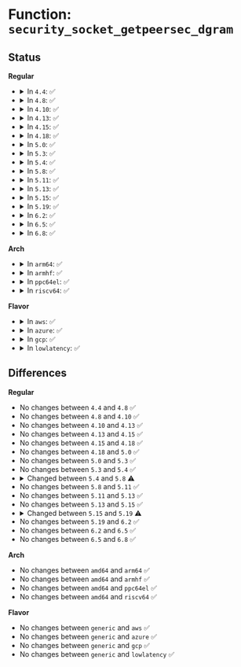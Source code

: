 # Function: <code>security_socket_getpeersec_dgram</code>

## Status
<b>Regular</b>
<ul>
<li>
<details>
<summary>In <code>4.4</code>: ✅</summary>

```c
int security_socket_getpeersec_dgram(struct socket *sock, struct sk_buff *skb, u32 *secid);
```

**Collision:** Unique Global

**Inline:** No

**Transformation:** False

**Instances:**

```
In security/security.c (ffffffff8133b940)
Location: security/security.c:1287
Inline: False
Direct callers:
  - net/netlink/af_netlink.c:netlink_sendmsg
  - net/ipv4/ip_sockglue.c:ip_cmsg_recv_offset
  - net/unix/af_unix.c:maybe_init_creds
  - net/unix/af_unix.c:unix_stream_sendmsg
  - net/unix/af_unix.c:unix_dgram_sendmsg
```
**Symbols:**

```
ffffffff8133b940-ffffffff8133b995: security_socket_getpeersec_dgram (STB_GLOBAL)
```
</details>
</li>
<li>
<details>
<summary>In <code>4.8</code>: ✅</summary>

```c
int security_socket_getpeersec_dgram(struct socket *sock, struct sk_buff *skb, u32 *secid);
```

**Collision:** Unique Global

**Inline:** No

**Transformation:** False

**Instances:**

```
In security/security.c (ffffffff81370f00)
Location: security/security.c:1317
Inline: False
Direct callers:
  - net/netlink/af_netlink.c:netlink_sendmsg
  - net/ipv4/ip_sockglue.c:ip_cmsg_recv_offset
  - net/unix/af_unix.c:unix_stream_sendmsg
  - net/unix/af_unix.c:unix_dgram_sendmsg
  - net/unix/af_unix.c:maybe_init_creds
```
**Symbols:**

```
ffffffff81370f00-ffffffff81370f55: security_socket_getpeersec_dgram (STB_GLOBAL)
```
</details>
</li>
<li>
<details>
<summary>In <code>4.10</code>: ✅</summary>

```c
int security_socket_getpeersec_dgram(struct socket *sock, struct sk_buff *skb, u32 *secid);
```

**Collision:** Unique Global

**Inline:** No

**Transformation:** False

**Instances:**

```
In security/security.c (ffffffff81387830)
Location: security/security.c:1338
Inline: False
Direct callers:
  - net/netlink/af_netlink.c:netlink_sendmsg
  - net/ipv4/ip_sockglue.c:ip_cmsg_recv_offset
  - net/unix/af_unix.c:unix_stream_sendmsg
  - net/unix/af_unix.c:unix_dgram_sendmsg
  - net/unix/af_unix.c:maybe_init_creds
```
**Symbols:**

```
ffffffff81387830-ffffffff81387885: security_socket_getpeersec_dgram (STB_GLOBAL)
```
</details>
</li>
<li>
<details>
<summary>In <code>4.13</code>: ✅</summary>

```c
int security_socket_getpeersec_dgram(struct socket *sock, struct sk_buff *skb, u32 *secid);
```

**Collision:** Unique Global

**Inline:** No

**Transformation:** False

**Instances:**

```
In security/security.c (ffffffff8139c4d0)
Location: security/security.c:2281
Inline: False
Direct callers:
  - net/netlink/af_netlink.c:netlink_sendmsg
  - net/ipv4/ip_sockglue.c:ip_cmsg_recv_offset
  - net/unix/af_unix.c:unix_stream_sendmsg
  - net/unix/af_unix.c:unix_dgram_sendmsg
  - net/unix/af_unix.c:maybe_init_creds
```
**Symbols:**

```
ffffffff8139c4d0-ffffffff8139c525: security_socket_getpeersec_dgram (STB_GLOBAL)
```
</details>
</li>
<li>
<details>
<summary>In <code>4.15</code>: ✅</summary>

```c
int security_socket_getpeersec_dgram(struct socket *sock, struct sk_buff *skb, u32 *secid);
```

**Collision:** Unique Global

**Inline:** No

**Transformation:** False

**Instances:**

```
In security/security.c (ffffffff813c1c50)
Location: security/security.c:2139
Inline: False
Direct callers:
  - net/netlink/af_netlink.c:netlink_sendmsg
  - net/ipv4/ip_sockglue.c:ip_cmsg_recv_offset
  - net/unix/af_unix.c:unix_stream_sendmsg
  - net/unix/af_unix.c:unix_dgram_sendmsg
  - net/unix/af_unix.c:maybe_init_creds
```
**Symbols:**

```
ffffffff813c1c50-ffffffff813c1cab: security_socket_getpeersec_dgram (STB_GLOBAL)
```
</details>
</li>
<li>
<details>
<summary>In <code>4.18</code>: ✅</summary>

```c
int security_socket_getpeersec_dgram(struct socket *sock, struct sk_buff *skb, u32 *secid);
```

**Collision:** Unique Global

**Inline:** No

**Transformation:** False

**Instances:**

```
In security/security.c (ffffffff813f3220)
Location: security/security.c:1448
Inline: False
Direct callers:
  - net/netlink/af_netlink.c:netlink_sendmsg
  - net/ipv4/ip_sockglue.c:ip_cmsg_recv_offset
  - net/unix/af_unix.c:unix_stream_sendmsg
  - net/unix/af_unix.c:unix_dgram_sendmsg
  - net/unix/af_unix.c:maybe_init_creds
```
**Symbols:**

```
ffffffff813f3220-ffffffff813f3271: security_socket_getpeersec_dgram (STB_GLOBAL)
```
</details>
</li>
<li>
<details>
<summary>In <code>5.0</code>: ✅</summary>

```c
int security_socket_getpeersec_dgram(struct socket *sock, struct sk_buff *skb, u32 *secid);
```

**Collision:** Unique Global

**Inline:** No

**Transformation:** False

**Instances:**

```
In security/security.c (ffffffff8140e5f0)
Location: security/security.c:2199
Inline: False
Direct callers:
  - net/netlink/af_netlink.c:netlink_sendmsg
  - net/ipv4/ip_sockglue.c:ip_cmsg_recv_offset
  - net/unix/af_unix.c:unix_stream_sendmsg
  - net/unix/af_unix.c:unix_dgram_sendmsg
  - net/unix/af_unix.c:maybe_init_creds
```
**Symbols:**

```
ffffffff8140e5f0-ffffffff8140e641: security_socket_getpeersec_dgram (STB_GLOBAL)
```
</details>
</li>
<li>
<details>
<summary>In <code>5.3</code>: ✅</summary>

```c
int security_socket_getpeersec_dgram(struct socket *sock, struct sk_buff *skb, u32 *secid);
```

**Collision:** Unique Global

**Inline:** No

**Transformation:** False

**Instances:**

```
In security/security.c (ffffffff8143b190)
Location: security/security.c:2218
Inline: False
Direct callers:
  - net/netlink/af_netlink.c:netlink_sendmsg
  - net/ipv4/ip_sockglue.c:ip_cmsg_recv_offset
  - net/unix/af_unix.c:unix_stream_sendmsg
  - net/unix/af_unix.c:unix_dgram_sendmsg
  - net/unix/af_unix.c:maybe_init_creds
```
**Symbols:**

```
ffffffff8143b190-ffffffff8143b1e5: security_socket_getpeersec_dgram (STB_GLOBAL)
```
</details>
</li>
<li>
<details>
<summary>In <code>5.4</code>: ✅</summary>

```c
int security_socket_getpeersec_dgram(struct socket *sock, struct sk_buff *skb, u32 *secid);
```

**Collision:** Unique Global

**Inline:** No

**Transformation:** False

**Instances:**

```
In security/security.c (ffffffff81454f40)
Location: security/security.c:2257
Inline: False
Direct callers:
  - net/netlink/af_netlink.c:netlink_sendmsg
  - net/ipv4/ip_sockglue.c:ip_cmsg_recv_offset
  - net/unix/af_unix.c:unix_stream_sendmsg
  - net/unix/af_unix.c:unix_dgram_sendmsg
  - net/unix/af_unix.c:maybe_init_creds
```
**Symbols:**

```
ffffffff81454f40-ffffffff81454f91: security_socket_getpeersec_dgram (STB_GLOBAL)
```
</details>
</li>
<li>
<details>
<summary>In <code>5.8</code>: ✅</summary>

```c
int security_socket_getpeersec_dgram(struct socket *sock, struct sk_buff *skb, struct lsmblob *blob);
```

**Collision:** Unique Global

**Inline:** No

**Transformation:** False

**Instances:**

```
In security/security.c (ffffffff814a8720)
Location: security/security.c:2568
Inline: False
Direct callers:
  - net/netlink/af_netlink.c:netlink_sendmsg
  - net/ipv4/ip_sockglue.c:ip_cmsg_recv_offset
  - net/unix/af_unix.c:unix_stream_sendmsg
  - net/unix/af_unix.c:unix_dgram_sendmsg
  - net/unix/af_unix.c:maybe_init_creds
```
**Symbols:**

```
ffffffff814a8720-ffffffff814a879b: security_socket_getpeersec_dgram (STB_GLOBAL)
```
</details>
</li>
<li>
<details>
<summary>In <code>5.11</code>: ✅</summary>

```c
int security_socket_getpeersec_dgram(struct socket *sock, struct sk_buff *skb, struct lsmblob *blob);
```

**Collision:** Unique Global

**Inline:** No

**Transformation:** False

**Instances:**

```
In security/security.c (ffffffff814c5cb0)
Location: security/security.c:2585
Inline: False
Direct callers:
  - net/netlink/af_netlink.c:netlink_sendmsg
  - net/ipv4/ip_sockglue.c:ip_cmsg_recv_offset
  - net/unix/af_unix.c:unix_stream_sendmsg
  - net/unix/af_unix.c:unix_dgram_sendmsg
  - net/unix/af_unix.c:maybe_init_creds
```
**Symbols:**

```
ffffffff814c5cb0-ffffffff814c5d2b: security_socket_getpeersec_dgram (STB_GLOBAL)
```
</details>
</li>
<li>
<details>
<summary>In <code>5.13</code>: ✅</summary>

```c
int security_socket_getpeersec_dgram(struct socket *sock, struct sk_buff *skb, struct lsmblob *blob);
```

**Collision:** Unique Global

**Inline:** No

**Transformation:** False

**Instances:**

```
In security/security.c (ffffffff814cbf90)
Location: security/security.c:2648
Inline: False
Direct callers:
  - net/netlink/af_netlink.c:netlink_sendmsg
  - net/ipv4/ip_sockglue.c:ip_cmsg_recv_offset
  - net/unix/af_unix.c:unix_stream_sendmsg
  - net/unix/af_unix.c:unix_dgram_sendmsg
  - net/unix/af_unix.c:maybe_init_creds
```
**Symbols:**

```
ffffffff814cbf90-ffffffff814cc001: security_socket_getpeersec_dgram (STB_GLOBAL)
```
</details>
</li>
<li>
<details>
<summary>In <code>5.15</code>: ✅</summary>

```c
int security_socket_getpeersec_dgram(struct socket *sock, struct sk_buff *skb, struct lsmblob *blob);
```

**Collision:** Unique Global

**Inline:** No

**Transformation:** False

**Instances:**

```
In security/security.c (ffffffff81524f10)
Location: security/security.c:2656
Inline: False
Direct callers:
  - net/netlink/af_netlink.c:netlink_sendmsg
  - net/ipv4/ip_sockglue.c:ip_cmsg_recv_offset
  - net/unix/af_unix.c:unix_stream_sendmsg
  - net/unix/af_unix.c:unix_dgram_sendmsg
  - net/unix/af_unix.c:maybe_init_creds
```
**Symbols:**

```
ffffffff81524f10-ffffffff81524f81: security_socket_getpeersec_dgram (STB_GLOBAL)
```
</details>
</li>
<li>
<details>
<summary>In <code>5.19</code>: ✅</summary>

```c
int security_socket_getpeersec_dgram(struct socket *sock, struct sk_buff *skb, u32 *secid);
```

**Collision:** Unique Global

**Inline:** No

**Transformation:** False

**Instances:**

```
In security/security.c (ffffffff815b8f00)
Location: security/security.c:2686
Inline: False
Direct callers:
  - net/netlink/af_netlink.c:netlink_sendmsg
  - net/ipv4/ip_sockglue.c:ip_cmsg_recv_offset
  - net/unix/af_unix.c:unix_stream_sendmsg
  - net/unix/af_unix.c:unix_dgram_sendmsg
  - net/unix/af_unix.c:maybe_init_creds
```
**Symbols:**

```
ffffffff815b8f00-ffffffff815b8f86: security_socket_getpeersec_dgram (STB_GLOBAL)
```
</details>
</li>
<li>
<details>
<summary>In <code>6.2</code>: ✅</summary>

```c
int security_socket_getpeersec_dgram(struct socket *sock, struct sk_buff *skb, u32 *secid);
```

**Collision:** Unique Global

**Inline:** No

**Transformation:** False

**Instances:**

```
In security/security.c (ffffffff81664600)
Location: security/security.c:2666
Inline: False
Direct callers:
  - net/netlink/af_netlink.c:netlink_sendmsg
  - net/ipv4/ip_sockglue.c:ip_cmsg_recv_offset
  - net/unix/af_unix.c:unix_stream_sendmsg
  - net/unix/af_unix.c:unix_dgram_sendmsg
  - net/unix/af_unix.c:maybe_init_creds
```
**Symbols:**

```
ffffffff81664600-ffffffff81664686: security_socket_getpeersec_dgram (STB_GLOBAL)
```
</details>
</li>
<li>
<details>
<summary>In <code>6.5</code>: ✅</summary>

```c
int security_socket_getpeersec_dgram(struct socket *sock, struct sk_buff *skb, u32 *secid);
```

**Collision:** Unique Global

**Inline:** No

**Transformation:** False

**Instances:**

```
In security/security.c (ffffffff8169cae0)
Location: security/security.c:4650
Inline: False
Direct callers:
  - net/netlink/af_netlink.c:netlink_sendmsg
  - net/ipv4/ip_sockglue.c:ip_cmsg_recv_offset
  - net/unix/af_unix.c:unix_stream_sendmsg
  - net/unix/af_unix.c:unix_dgram_sendmsg
```
**Symbols:**

```
ffffffff8169cae0-ffffffff8169cb66: security_socket_getpeersec_dgram (STB_GLOBAL)
```
</details>
</li>
<li>
<details>
<summary>In <code>6.8</code>: ✅</summary>

```c
int security_socket_getpeersec_dgram(struct socket *sock, struct sk_buff *skb, u32 *secid);
```

**Collision:** Unique Global

**Inline:** No

**Transformation:** False

**Instances:**

```
In security/security.c (ffffffff816d8360)
Location: security/security.c:4816
Inline: False
Direct callers:
  - net/netlink/af_netlink.c:netlink_sendmsg
  - net/ipv4/ip_sockglue.c:ip_cmsg_recv_offset
  - net/unix/af_unix.c:unix_stream_sendmsg
  - net/unix/af_unix.c:unix_dgram_sendmsg
```
**Symbols:**

```
ffffffff816d8360-ffffffff816d83d1: security_socket_getpeersec_dgram (STB_GLOBAL)
```
</details>
</li>
</ul>
<b>Arch</b>
<ul>
<li>
<details>
<summary>In <code>arm64</code>: ✅</summary>

```c
int security_socket_getpeersec_dgram(struct socket *sock, struct sk_buff *skb, u32 *secid);
```

**Collision:** Unique Global

**Inline:** No

**Transformation:** False

**Instances:**

```
In security/security.c (ffff800010540238)
Location: security/security.c:2257
Inline: False
Direct callers:
  - net/netlink/af_netlink.c:netlink_sendmsg
  - net/ipv4/ip_sockglue.c:ip_cmsg_recv_offset
  - net/unix/af_unix.c:unix_stream_sendmsg
  - net/unix/af_unix.c:unix_dgram_sendmsg
  - net/unix/af_unix.c:maybe_init_creds
```
**Symbols:**

```
ffff800010540238-ffff8000105402a0: security_socket_getpeersec_dgram (STB_GLOBAL)
```
</details>
</li>
<li>
<details>
<summary>In <code>armhf</code>: ✅</summary>

```c
int security_socket_getpeersec_dgram(struct socket *sock, struct sk_buff *skb, u32 *secid);
```

**Collision:** Unique Global

**Inline:** No

**Transformation:** False

**Instances:**

```
In security/security.c (c06f62c8)
Location: security/security.c:2257
Inline: False
Direct callers:
  - net/netlink/af_netlink.c:netlink_sendmsg
  - net/ipv4/ip_sockglue.c:ip_cmsg_recv_offset
  - net/unix/af_unix.c:unix_stream_sendpage
  - net/unix/af_unix.c:unix_stream_sendmsg
  - net/unix/af_unix.c:unix_dgram_sendmsg
```
**Symbols:**

```
c06f62c8-c06f6330: security_socket_getpeersec_dgram (STB_GLOBAL)
```
</details>
</li>
<li>
<details>
<summary>In <code>ppc64el</code>: ✅</summary>

```c
int security_socket_getpeersec_dgram(struct socket *sock, struct sk_buff *skb, u32 *secid);
```

**Collision:** Unique Global

**Inline:** No

**Transformation:** False

**Instances:**

```
In security/security.c (c000000000691a20)
Location: security/security.c:2257
Inline: False
Direct callers:
  - net/netlink/af_netlink.c:netlink_sendmsg
  - net/ipv4/ip_sockglue.c:ip_cmsg_recv_offset
  - net/unix/af_unix.c:unix_stream_sendmsg
  - net/unix/af_unix.c:unix_dgram_sendmsg
  - net/unix/af_unix.c:maybe_init_creds
```
**Symbols:**

```
c000000000691a20-c000000000691ad0: security_socket_getpeersec_dgram (STB_GLOBAL)
```
</details>
</li>
<li>
<details>
<summary>In <code>riscv64</code>: ✅</summary>

```c
int security_socket_getpeersec_dgram(struct socket *sock, struct sk_buff *skb, u32 *secid);
```

**Collision:** Unique Global

**Inline:** No

**Transformation:** False

**Instances:**

```
In security/security.c (ffffffe00039d420)
Location: security/security.c:2257
Inline: False
Direct callers:
  - net/netlink/af_netlink.c:netlink_sendmsg
  - net/ipv4/ip_sockglue.c:ip_cmsg_recv_offset
  - net/unix/af_unix.c:unix_stream_sendmsg
  - net/unix/af_unix.c:unix_dgram_sendmsg
  - net/unix/af_unix.c:maybe_init_creds
```
**Symbols:**

```
ffffffe00039d420-ffffffe00039d46e: security_socket_getpeersec_dgram (STB_GLOBAL)
```
</details>
</li>
</ul>
<b>Flavor</b>
<ul>
<li>
<details>
<summary>In <code>aws</code>: ✅</summary>

```c
int security_socket_getpeersec_dgram(struct socket *sock, struct sk_buff *skb, u32 *secid);
```

**Collision:** Unique Global

**Inline:** No

**Transformation:** False

**Instances:**

```
In security/security.c (ffffffff8144d520)
Location: security/security.c:2257
Inline: False
Direct callers:
  - net/netlink/af_netlink.c:netlink_sendmsg
  - net/ipv4/ip_sockglue.c:ip_cmsg_recv_offset
  - net/unix/af_unix.c:unix_stream_sendmsg
  - net/unix/af_unix.c:unix_dgram_sendmsg
  - net/unix/af_unix.c:maybe_init_creds
```
**Symbols:**

```
ffffffff8144d520-ffffffff8144d571: security_socket_getpeersec_dgram (STB_GLOBAL)
```
</details>
</li>
<li>
<details>
<summary>In <code>azure</code>: ✅</summary>

```c
int security_socket_getpeersec_dgram(struct socket *sock, struct sk_buff *skb, u32 *secid);
```

**Collision:** Unique Global

**Inline:** No

**Transformation:** False

**Instances:**

```
In security/security.c (ffffffff8143df70)
Location: security/security.c:2257
Inline: False
Direct callers:
  - net/netlink/af_netlink.c:netlink_sendmsg
  - net/ipv4/ip_sockglue.c:ip_cmsg_recv_offset
  - net/unix/af_unix.c:unix_stream_sendmsg
  - net/unix/af_unix.c:unix_dgram_sendmsg
  - net/unix/af_unix.c:maybe_init_creds
```
**Symbols:**

```
ffffffff8143df70-ffffffff8143dfc1: security_socket_getpeersec_dgram (STB_GLOBAL)
```
</details>
</li>
<li>
<details>
<summary>In <code>gcp</code>: ✅</summary>

```c
int security_socket_getpeersec_dgram(struct socket *sock, struct sk_buff *skb, u32 *secid);
```

**Collision:** Unique Global

**Inline:** No

**Transformation:** False

**Instances:**

```
In security/security.c (ffffffff814495c0)
Location: security/security.c:2257
Inline: False
Direct callers:
  - net/netlink/af_netlink.c:netlink_sendmsg
  - net/ipv4/ip_sockglue.c:ip_cmsg_recv_offset
  - net/unix/af_unix.c:unix_stream_sendmsg
  - net/unix/af_unix.c:unix_dgram_sendmsg
  - net/unix/af_unix.c:maybe_init_creds
```
**Symbols:**

```
ffffffff814495c0-ffffffff81449611: security_socket_getpeersec_dgram (STB_GLOBAL)
```
</details>
</li>
<li>
<details>
<summary>In <code>lowlatency</code>: ✅</summary>

```c
int security_socket_getpeersec_dgram(struct socket *sock, struct sk_buff *skb, u32 *secid);
```

**Collision:** Unique Global

**Inline:** No

**Transformation:** False

**Instances:**

```
In security/security.c (ffffffff81460990)
Location: security/security.c:2257
Inline: False
Direct callers:
  - net/netlink/af_netlink.c:netlink_sendmsg
  - net/ipv4/ip_sockglue.c:ip_cmsg_recv_offset
  - net/unix/af_unix.c:unix_stream_sendmsg
  - net/unix/af_unix.c:unix_dgram_sendmsg
  - net/unix/af_unix.c:maybe_init_creds
```
**Symbols:**

```
ffffffff81460990-ffffffff814609e1: security_socket_getpeersec_dgram (STB_GLOBAL)
```
</details>
</li>
</ul>

## Differences
<b>Regular</b>
<ul>
<li>
No changes between <code>4.4</code> and <code>4.8</code> ✅
</li>
<li>
No changes between <code>4.8</code> and <code>4.10</code> ✅
</li>
<li>
No changes between <code>4.10</code> and <code>4.13</code> ✅
</li>
<li>
No changes between <code>4.13</code> and <code>4.15</code> ✅
</li>
<li>
No changes between <code>4.15</code> and <code>4.18</code> ✅
</li>
<li>
No changes between <code>4.18</code> and <code>5.0</code> ✅
</li>
<li>
No changes between <code>5.0</code> and <code>5.3</code> ✅
</li>
<li>
No changes between <code>5.3</code> and <code>5.4</code> ✅
</li>
<li>
<details>
<summary>Changed between <code>5.4</code> and <code>5.8</code> ⚠️</summary>
<ul>
<li>
<b>Param added. </b>
<code>struct lsmblob *blob</code>
</li>
<li>
<b>Param removed. </b>
<code>u32 *secid</code>
</li>
</ul>
</details>
</li>
<li>
No changes between <code>5.8</code> and <code>5.11</code> ✅
</li>
<li>
No changes between <code>5.11</code> and <code>5.13</code> ✅
</li>
<li>
No changes between <code>5.13</code> and <code>5.15</code> ✅
</li>
<li>
<details>
<summary>Changed between <code>5.15</code> and <code>5.19</code> ⚠️</summary>
<ul>
<li>
<b>Param added. </b>
<code>u32 *secid</code>
</li>
<li>
<b>Param removed. </b>
<code>struct lsmblob *blob</code>
</li>
</ul>
</details>
</li>
<li>
No changes between <code>5.19</code> and <code>6.2</code> ✅
</li>
<li>
No changes between <code>6.2</code> and <code>6.5</code> ✅
</li>
<li>
No changes between <code>6.5</code> and <code>6.8</code> ✅
</li>
</ul>
<b>Arch</b>
<ul>
<li>
No changes between <code>amd64</code> and <code>arm64</code> ✅
</li>
<li>
No changes between <code>amd64</code> and <code>armhf</code> ✅
</li>
<li>
No changes between <code>amd64</code> and <code>ppc64el</code> ✅
</li>
<li>
No changes between <code>amd64</code> and <code>riscv64</code> ✅
</li>
</ul>
<b>Flavor</b>
<ul>
<li>
No changes between <code>generic</code> and <code>aws</code> ✅
</li>
<li>
No changes between <code>generic</code> and <code>azure</code> ✅
</li>
<li>
No changes between <code>generic</code> and <code>gcp</code> ✅
</li>
<li>
No changes between <code>generic</code> and <code>lowlatency</code> ✅
</li>
</ul>
